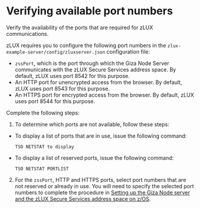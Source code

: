 # Verifying available port numbers

Verify the availability of the ports that are required for zLUX communications.

zLUX requires you to configure the following port numbers in the `zlux-example-server/config/zluxserver.json` configuration file:

-   `zssPort`, which is the port through which the Giza Node Server communicates with the zLUX Secure Services address space. By default, zLUX uses port 8542 for this purpose.
-   An HTTP port for unencrypted access from the browser. By default, zLUX uses port 8543 for this purpose.
-   An HTTPS port for encrypted access from the browser. By default, zLUX uses port 8544 for this purpose.

Complete the following steps:

1.   To determine which ports are not available, follow these steps: 

   - To display a list of ports that are in use, issue the following command:
     ```
     TSO NETSTAT to display
     ``` 
  -  To display a list of reserved ports, issue the following command:
     ```
     TSO NETSTAT PORTLIST
     ```  
2.   For the `zssPort`, HTTP and HTTPS ports, select port numbers that are not reserved or already in use. You will need to specify the selected port numbers to complete the procedure in [Setting up the Giza Node server and the zLUX Secure Services address space on z/OS](mvd-instsetupeverythingonzos.md). 
